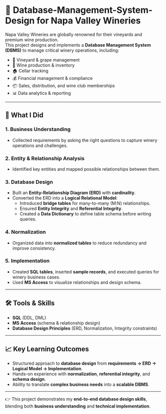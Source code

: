 # 🍇 Database-Management-System-Design for Napa Valley Wineries

Napa Valley Wineries are globally renowned for their vineyards and premium wine production.  
This project designs and implements a **Database Management System (DBMS)** to manage critical winery operations, including:

- 🍇 Vineyard & grape management  
- 🍷 Wine production & inventory  
- 🏠 Cellar tracking  
- 💰 Financial management & compliance  
- 📦 Sales, distribution, and wine club memberships  
- 📊 Data analytics & reporting  

---

## 🚀 What I Did

### 1. Business Understanding  
- Collected requirements by asking the right questions to capture winery operations and challenges.

### 2. Entity & Relationship Analysis  
- Identified key entities and mapped possible relationships between them.

### 3. Database Design  
- Built an **Entity-Relationship Diagram (ERD)** with **cardinality**.  
- Converted the ERD into a **Logical Relational Model**:
  - Introduced **bridge tables** for many-to-many (M:N) relationships.  
  - Ensured **Entity Integrity** and **Referential Integrity**.  
  - Created a **Data Dictionary** to define table schema before writing queries.  

### 4. Normalization  
- Organized data into **normalized tables** to reduce redundancy and improve consistency.

### 5. Implementation  
- Created **SQL tables**, inserted **sample records**, and executed queries for winery business cases.  
- Used **MS Access** to visualize relationships and design schema.  

---

## 🛠️ Tools & Skills
- **SQL** (DDL, DML)  
- **MS Access** (schema & relationship design)  
- **Database Design Principles** (ERD, Normalization, Integrity constraints)  

---

## 📈 Key Learning Outcomes
- Structured approach to **database design** from **requirements → ERD → Logical Model → Implementation**.  
- Hands-on experience with **normalization**, **referential integrity**, and **schema design**.  
- Ability to translate **complex business needs** into a **scalable DBMS**.  

---

👉 This project demonstrates my **end-to-end database design skills**, blending both **business understanding** and **technical implementation**.
